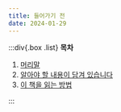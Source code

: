 ```yaml
---
title: 들어가기 전
date: 2024-01-29
---
```


:::div{.box .list}
**목차**

1. [머리말](/python/chapter/01)
2. [알아야 할 내용이 담겨 있습니다](/python/chapter/02)
3. [이 책을 읽는 방법](/python/chapter/03)

:::
